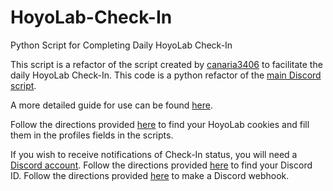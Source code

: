 # HoyoLab-Check-In
Python Script for Completing Daily HoyoLab Check-In

This script is a refactor of the script created by [canaria3406](https://github.com/canaria3406) to facilitate the daily HoyoLab Check-In.
This code is a python refactor of the [main Discord script](https://github.com/canaria3406/hoyolab-auto-sign/blob/main/src/main-discord.gs).

A more detailed guide for use can be found [here](https://github.com/canaria3406/hoyolab-auto-sign/blob/main/README.md).

Follow the directions provided [here](https://github.com/Joshua-Noakes1/mei-cards#2-getting-your-hoyolab-cookies) to find your HoyoLab cookies and fill them in the profiles fields in the scripts.

If you wish to receive notifications of Check-In status, you will need a [Discord account](https://support.discord.com/hc/en-us/articles/360033931551-Getting-Started#h_01H4RR2GE2FAK7DZ5W3765NGVT).
Follow the directions provided [here](https://support.discord.com/hc/en-us/articles/206346498-Where-can-I-find-my-User-Server-Message-ID#h_01HRSTXPS5H5D7JBY2QKKPVKNA) to find your Discord ID.
Follow the directions provided [here](https://support.discord.com/hc/en-us/articles/228383668-Intro-to-Webhooks) to make a Discord webhook.